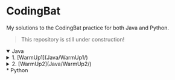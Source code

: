 # CodingBat
My solutions to the CodingBat practice for both Java and Python.
> This repository is still under construction!

<details open>
  <summary>Java</summary>
  <details>
    <summary>1. [WarmUp1](Java/WarmUp1/)</summary>
    <br>
  </details>
  <details>
    <summary>2. [WarmUp2](Java/WarmUp2/)</summary>
    <br>
  </details>
</details>
* Python
